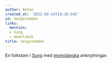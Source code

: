 ```yaml
---
author: Anton
created_at: '2012-03-14T19:36:54Z'
id: Sengstammen
links:
  mention:
  - Sung
  - momolansk
title: Sengstammen
---
```


En folkstam i [Sung] med [momolanska] anknytningar.

  [Sung]: Sung
  [momolanska]: momolansk
